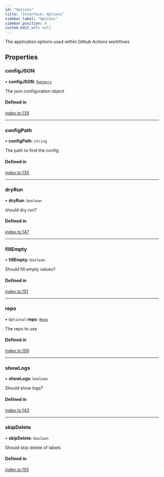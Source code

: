 ```yaml
---
id: "Options"
title: "Interface: Options"
sidebar_label: "Options"
sidebar_position: 0
custom_edit_url: null
---
```


<!-- @format -->

The application options used within Github Actions workflows

## Properties

### configJSON

• **configJSON**: [`Runners`](Runners.md)

The json configuration object

#### Defined in

[index.ts:139](https://github.com/Videndum/Convential-PR-Releases/blob/377fcdd/src/index.ts#L139)

---

### configPath

• **configPath**: `string`

The path to find the config

#### Defined in

[index.ts:135](https://github.com/Videndum/Convential-PR-Releases/blob/377fcdd/src/index.ts#L135)

---

### dryRun

• **dryRun**: `boolean`

should dry run?

#### Defined in

[index.ts:147](https://github.com/Videndum/Convential-PR-Releases/blob/377fcdd/src/index.ts#L147)

---

### fillEmpty

• **fillEmpty**: `boolean`

Should fill empty values?

#### Defined in

[index.ts:151](https://github.com/Videndum/Convential-PR-Releases/blob/377fcdd/src/index.ts#L151)

---

### repo

• `Optional` **repo**: [`Repo`](Repo.md)

The repo to use

#### Defined in

[index.ts:159](https://github.com/Videndum/Convential-PR-Releases/blob/377fcdd/src/index.ts#L159)

---

### showLogs

• **showLogs**: `boolean`

Should show logs?

#### Defined in

[index.ts:143](https://github.com/Videndum/Convential-PR-Releases/blob/377fcdd/src/index.ts#L143)

---

### skipDelete

• **skipDelete**: `boolean`

Should skip delete of labels

#### Defined in

[index.ts:155](https://github.com/Videndum/Convential-PR-Releases/blob/377fcdd/src/index.ts#L155)
